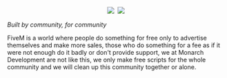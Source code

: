<p align="center">
  <a href="https://discord.com/invite/WKtk65yBC6"><img src="https://img.shields.io/discord/1313538236462923906?style=for-the-badge&logo=discord&labelColor=7d12ff&logoColor=white&color=2c2f33&label=Discord"></a>&nbsp;
  <a href="https://monarch-docs.ricodev.it/"><img src="https://img.shields.io/badge/Docs-Read%20Now-7d12ff?style=for-the-badge&logo=readthedocs&logoColor=white&color=2c2f33&labelColor=7d12ff"></a>
</p>

_Built by community, for community_

FiveM is a world where people do something for free only to advertise themselves and make more sales, those who do something for a fee as if it were not enough do it badly or don't provide support, we at Monarch Development are not like this, we only make free scripts for the whole community and we will clean up this community together or alone.

